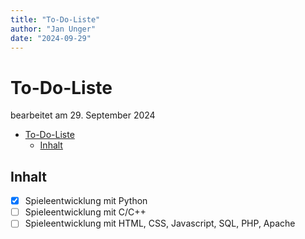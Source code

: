 ```yaml
---
title: "To-Do-Liste"
author: "Jan Unger"
date: "2024-09-29"
---
```


# To-Do-Liste

bearbeitet am 29. September 2024

- [To-Do-Liste](#to-do-liste)
  - [Inhalt](#inhalt)

## Inhalt

- [x] Spieleentwicklung mit Python
- [ ] Spieleentwicklung mit C/C++
- [ ] Spieleentwicklung mit HTML, CSS, Javascript, SQL, PHP, Apache
